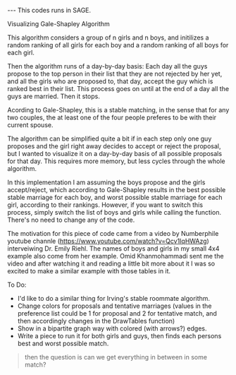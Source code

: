 --- This codes runs in SAGE.

Visualizing Gale-Shapley Algorithm

This algorithm considers a group of n girls and n boys, and initilizes a random ranking of all girls for each boy and a random ranking of all boys for each girl. 

Then the algorithm runs of a day-by-day basis:
Each day all the guys propose to the top person in their list that they are not rejected by her yet, and all the girls who are proposed to, that day, accept the guy which is ranked best in their list. This process goes on until at the end of a day all the guys are married. Then it stops.

Acording to Gale-Shapley, this is a stable matching, in the sense that for any two couples, the at least one of the four people preferes to be with their current spouse.

The algorithm can be simplified quite a bit if in each step only one guy proposes and the girl right away decides to accept or reject the proposal, but I wanted to visualize it on a day-by-day basis of all possible proposals for that day. This requires more memory, but less cycles through the whole algorithm.

In this implementation I am assuming the boys propose and the girls accept/reject, which according to Gale-Shapley results in the best possible stable marriage for each boy, and worst possible stable marriage for each girl, according to their rankings. However, if you want to switch this process, simply switch the list of boys and girls while calling the function. There's no need to change any of the code.

The motivation for this piece of code came from a video by Numberphile youtube channle (https://www.youtube.com/watch?v=Qcv1IqHWAzg) interveiwing Dr. Emily Riehl. The names of boys and girls in my small 4x4 example also come from her example. Omid Khanmohammadi sent me the video and after watching it and reading a little bit more about it I was so excited to make a similar example with those tables in it.

To Do:
- I'd like to do a similar thing for Irving's stable roommate algorithm.
- Change colors for proposals and tentative marriages (values in the preference list could be 1 for proposal and 2 for tentative match, and then accordingly changes in the DrawTables function)
- Show in a bipartite graph way with colored (with arrows?) edges.
- Write a piece to run it for both girls and guys, then finds each persons best and worst possible match. 
> then the question is can we get everything in between in some match?
